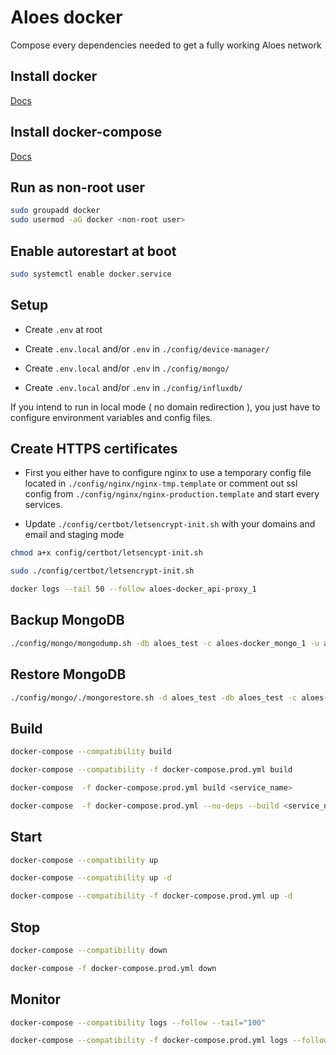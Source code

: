 # Aloes docker

Compose every dependencies needed to get a fully working Aloes network

## Install docker

[Docs](https://docs.docker.com/install/linux/docker-ce/ubuntu/)


## Install docker-compose

[Docs](https://docs.docker.com/compose/install/)


## Run as non-root user

```bash
sudo groupadd docker
sudo usermod -aG docker <non-root user>
```

## Enable autorestart at boot

```bash
sudo systemctl enable docker.service
```

## Setup

- Create `.env` at root 

- Create `.env.local` and/or `.env` in `./config/device-manager/`

- Create `.env.local` and/or `.env` in `./config/mongo/`

- Create `.env.local` and/or `.env` in `./config/influxdb/`


If you intend to run in local mode ( no domain redirection ), you just have to configure environment variables and config files.

## Create HTTPS certificates

- First you either have to configure nginx to use a temporary config file located in `./config/nginx/nginx-tmp.template` or comment out ssl config from `./config/nginx/nginx-production.template` and start every services.

- Update `./config/certbot/letsencrypt-init.sh` with your domains and email and staging mode

```bash
chmod a+x config/certbot/letsencypt-init.sh 

sudo ./config/certbot/letsencrypt-init.sh

docker logs --tail 50 --follow aloes-docker_api-proxy_1
```

## Backup MongoDB

```bash
./config/mongo/mongodump.sh -db aloes_test -c aloes-docker_mongo_1 -u aloes --password example
```

## Restore MongoDB

```bash
./config/mongo/./mongorestore.sh -d aloes_test -db aloes_test -c aloes-docker_mongo_1 -u aloes -p example
```

## Build

```bash
docker-compose --compatibility build 

docker-compose --compatibility -f docker-compose.prod.yml build 

docker-compose  -f docker-compose.prod.yml build <service_name>

docker-compose  -f docker-compose.prod.yml --no-deps --build <service_name> up
```

## Start

```bash
docker-compose --compatibility up 

docker-compose --compatibility up -d

docker-compose --compatibility -f docker-compose.prod.yml up -d
```

## Stop

```bash
docker-compose --compatibility down

docker-compose -f docker-compose.prod.yml down
```

## Monitor

```bash
docker-compose --compatibility logs --follow --tail="100"

docker-compose --compatibility -f docker-compose.prod.yml logs --follow --tail="100"
```
